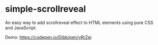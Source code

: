 # simple-scrollreveal
An easy way to add scrollreveal effect to HTML elements using pure CSS and JavaScript.

Demo: https://codepen.io/Dibb/pen/yRrZej

